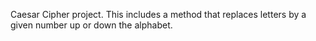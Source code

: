 Caesar Cipher project. This includes a method that replaces letters by a given number up or down the alphabet.